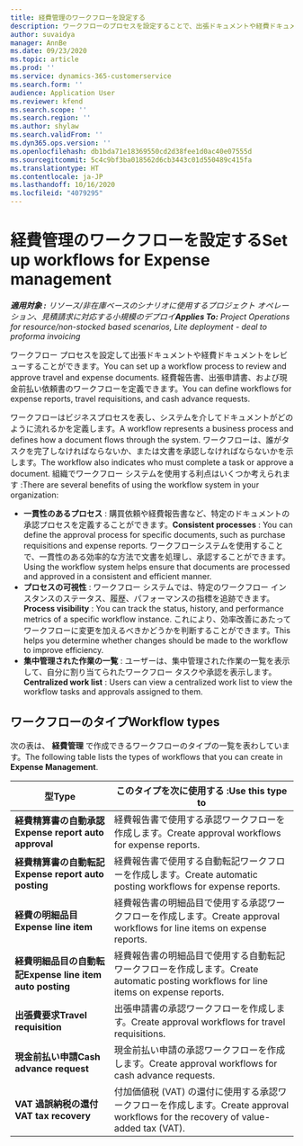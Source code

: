 ```yaml
---
title: 経費管理のワークフローを設定する
description: ワークフローのプロセスを設定することで、出張ドキュメントや経費ドキュメントをレビューすることができます。
author: suvaidya
manager: AnnBe
ms.date: 09/23/2020
ms.topic: article
ms.prod: ''
ms.service: dynamics-365-customerservice
ms.search.form: ''
audience: Application User
ms.reviewer: kfend
ms.search.scope: ''
ms.search.region: ''
ms.author: shylaw
ms.search.validFrom: ''
ms.dyn365.ops.version: ''
ms.openlocfilehash: db1bda71e18369550cd2d38fee1d0ac40e07555d
ms.sourcegitcommit: 5c4c9bf3ba018562d6cb3443c01d550489c415fa
ms.translationtype: HT
ms.contentlocale: ja-JP
ms.lasthandoff: 10/16/2020
ms.locfileid: "4079295"
---
```

# <a name="set-up-workflows-for-expense-management"></a><span data-ttu-id="5800c-103">経費管理のワークフローを設定する</span><span class="sxs-lookup"><span data-stu-id="5800c-103">Set up workflows for Expense management</span></span>

<span data-ttu-id="5800c-104">_**適用対象 :** リソース/非在庫ベースのシナリオに使用するプロジェクト オペレーション、見積請求に対応する小規模のデプロイ_</span><span class="sxs-lookup"><span data-stu-id="5800c-104">_**Applies To:** Project Operations for resource/non-stocked based scenarios, Lite deployment - deal to proforma invoicing_</span></span>

<span data-ttu-id="5800c-105">ワークフロー プロセスを設定して出張ドキュメントや経費ドキュメントをレビューすることができます。</span><span class="sxs-lookup"><span data-stu-id="5800c-105">You can set up a workflow process to review and approve travel and expense documents.</span></span> <span data-ttu-id="5800c-106">経費報告書、出張申請書、および現金前払い依頼書のワークフローを定義できます。</span><span class="sxs-lookup"><span data-stu-id="5800c-106">You can define workflows for expense reports, travel requisitions, and cash advance requests.</span></span>

<span data-ttu-id="5800c-107">ワークフローはビジネスプロセスを表し、システムを介してドキュメントがどのように流れるかを定義します。</span><span class="sxs-lookup"><span data-stu-id="5800c-107">A workflow represents a business process and defines how a document flows through the system.</span></span> <span data-ttu-id="5800c-108">ワークフローは、誰がタスクを完了しなければならないか、または文書を承認しなければならないかを示します。</span><span class="sxs-lookup"><span data-stu-id="5800c-108">The workflow also indicates who must complete a task or approve a document.</span></span> <span data-ttu-id="5800c-109">組織でワークフロー システムを使用する利点はいくつか考えられます :</span><span class="sxs-lookup"><span data-stu-id="5800c-109">There are several benefits of using the workflow system in your organization:</span></span>

- <span data-ttu-id="5800c-110">**一貫性のあるプロセス** : 購買依頼や経費報告書など、特定のドキュメントの承認プロセスを定義することができます。</span><span class="sxs-lookup"><span data-stu-id="5800c-110">**Consistent processes** : You can define the approval process for specific documents, such as purchase requisitions and expense reports.</span></span> <span data-ttu-id="5800c-111">ワークフローシステムを使用することで、一貫性のある効率的な方法で文書を処理し、承認することができます。</span><span class="sxs-lookup"><span data-stu-id="5800c-111">Using the workflow system helps ensure that documents are processed and approved in a consistent and efficient manner.</span></span>
- <span data-ttu-id="5800c-112">**プロセスの可視性** : ワークフロー システムでは、特定のワークフロー インスタンスのステータス、履歴、パフォーマンスの指標を追跡できます。</span><span class="sxs-lookup"><span data-stu-id="5800c-112">**Process visibility** : You can track the status, history, and performance metrics of a specific workflow instance.</span></span> <span data-ttu-id="5800c-113">これにより、効率改善にあたってワークフローに変更を加えるべきかどうかを判断することができます。</span><span class="sxs-lookup"><span data-stu-id="5800c-113">This helps you determine whether changes should be made to the workflow to improve efficiency.</span></span>
- <span data-ttu-id="5800c-114">**集中管理された作業の一覧** : ユーザーは、集中管理された作業の一覧を表示して、自分に割り当てられたワークフロー タスクや承認を表示します。</span><span class="sxs-lookup"><span data-stu-id="5800c-114">**Centralized work list** : Users can view a centralized work list to view the workflow tasks and approvals assigned to them.</span></span> 

## <a name="workflow-types"></a><span data-ttu-id="5800c-115">ワークフローのタイプ</span><span class="sxs-lookup"><span data-stu-id="5800c-115">Workflow types</span></span>

<span data-ttu-id="5800c-116">次の表は、 **経費管理** で作成できるワークフローのタイプの一覧を表わしています。</span><span class="sxs-lookup"><span data-stu-id="5800c-116">The following table lists the types of workflows that you can create in **Expense Management**.</span></span>


|              <span data-ttu-id="5800c-117"><strong>型</strong></span><span class="sxs-lookup"><span data-stu-id="5800c-117"><strong>Type</strong></span></span>              |                   <span data-ttu-id="5800c-118"><strong>このタイプを次に使用する :</strong></span><span class="sxs-lookup"><span data-stu-id="5800c-118"><strong>Use this type to</strong></span></span>                   |
|-------------------------------------------------|-----------------------------------------------------------------------|
|   <span data-ttu-id="5800c-119"><strong>経費精算書の自動承認</strong></span><span class="sxs-lookup"><span data-stu-id="5800c-119"><strong>Expense report auto approval</strong></span></span> |            <span data-ttu-id="5800c-120">経費報告書で使用する承認ワークフローを作成します。</span><span class="sxs-lookup"><span data-stu-id="5800c-120">Create approval workflows for expense reports.</span></span>             |
|  <span data-ttu-id="5800c-121"><strong>経費精算書の自動転記</strong></span><span class="sxs-lookup"><span data-stu-id="5800c-121"><strong>Expense report auto posting</strong></span></span>   |        <span data-ttu-id="5800c-122">経費報告書で使用する自動転記ワークフローを作成します。</span><span class="sxs-lookup"><span data-stu-id="5800c-122">Create automatic posting workflows for expense reports.</span></span>        |
|       <span data-ttu-id="5800c-123"><strong>経費の明細品目</strong></span><span class="sxs-lookup"><span data-stu-id="5800c-123"><strong>Expense line item</strong></span></span>        |     <span data-ttu-id="5800c-124">経費報告書の明細品目で使用する承認ワークフローを作成します。</span><span class="sxs-lookup"><span data-stu-id="5800c-124">Create approval workflows for line items on expense reports.</span></span>      |
| <span data-ttu-id="5800c-125"><strong>経費明細品目の自動転記</strong></span><span class="sxs-lookup"><span data-stu-id="5800c-125"><strong>Expense line item auto posting</strong></span></span> | <span data-ttu-id="5800c-126">経費報告書の明細品目で使用する自動転記ワークフローを作成します。</span><span class="sxs-lookup"><span data-stu-id="5800c-126">Create automatic posting workflows for line items on expense reports.</span></span> |
|       <span data-ttu-id="5800c-127"><strong>出張費要求</strong></span><span class="sxs-lookup"><span data-stu-id="5800c-127"><strong>Travel requisition</strong></span></span>       |          <span data-ttu-id="5800c-128">出張申請書の承認ワークフローを作成します。</span><span class="sxs-lookup"><span data-stu-id="5800c-128">Create approval workflows for travel requisitions.</span></span>           |
|      <span data-ttu-id="5800c-129"><strong>現金前払い申請</strong></span><span class="sxs-lookup"><span data-stu-id="5800c-129"><strong>Cash advance request</strong></span></span>      |         <span data-ttu-id="5800c-130">現金前払い申請の承認ワークフローを作成します。</span><span class="sxs-lookup"><span data-stu-id="5800c-130">Create approval workflows for cash advance requests.</span></span>          |
|        <span data-ttu-id="5800c-131"><strong>VAT 過誤納税の還付</strong></span><span class="sxs-lookup"><span data-stu-id="5800c-131"><strong>VAT tax recovery</strong></span></span>        | <span data-ttu-id="5800c-132">付加価値税 (VAT) の還付に使用する承認ワークフローを作成します。</span><span class="sxs-lookup"><span data-stu-id="5800c-132">Create approval workflows for the recovery of value-added tax (VAT).</span></span>  |
